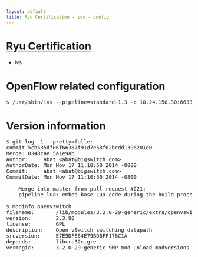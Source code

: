 ```yaml
---
layout: default
title: Ryu Certification - ivs - config
---
```

# [Ryu Certification](http://osrg.github.io/ryu/certification.html)
* ivs

# OpenFlow related configuration
<pre>
$ /usr/sbin/ivs --pipeline=standard-1.3 -c 10.24.150.30:6633 --dpid 0000000000000001 -i eth21 -i eth22 -i eth23
</pre>

# Version information
<pre>
$ git log -1 --pretty=fuller
commit 5cb535df06f66387f91d7e58f02bcdd1396201e0
Merge: 0348cae 5a1e9ab
Author:     abat &lt;abat@bigswitch.com&gt;
AuthorDate: Mon Nov 17 11:10:50 2014 -0800
Commit:     abat &lt;abat@bigswitch.com&gt;
CommitDate: Mon Nov 17 11:10:50 2014 -0800

    Merge into master from pull request #221:
    pipeline_lua: embed base Lua code during the build process and create sandbox (https://github.com/floodlight/ivs/pull/221)

$ modinfo openvswitch
filename:       /lib/modules/3.2.0-29-generic/extra/openvswitch.ko
version:        2.3.90
license:        GPL
description:    Open vSwitch switching datapath
srcversion:     E7E5DFE64E79BDBFF178C1A
depends:        libcrc32c,gre
vermagic:       3.2.0-29-generic SMP mod_unload modversions 
</pre>
